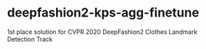 # deepfashion2-kps-agg-finetune
1st place solution for CVPR 2020 DeepFashion2 Clothes Landmark Detection Track
